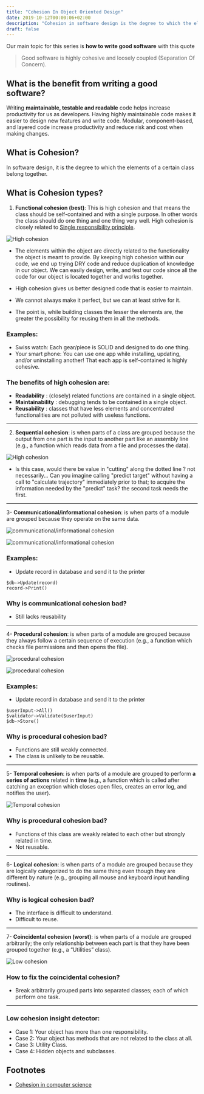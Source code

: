 ```yaml
---
title: "Cohesion In Object Oriented Design"
date: 2019-10-12T00:00:06+02:00
description: "Cohesion in software design is the degree to which the elements of a certain class belong together."
draft: false
---
```


Our main topic for this series is **how to write good software** with this quote
> Good software is highly cohesive and loosely coupled (Separation Of Concern).


## What is the benefit from writing a good software?

Writing **maintainable, testable and readable** code helps increase productivity for us as developers. Having highly maintainable code makes it easier to design new features and write code. Modular, component-based, and layered code increase productivity and reduce risk and cost when making changes.

## What is Cohesion?
In software design, it is the degree to which the elements of a certain class belong together.

## What is Cohesion types?
1. **Functional cohesion (best)**: This is high cohesion and that means the class should be self-contained and with a single purpose. In other words the class should do one thing and one thing very well. High cohesion is closely related to [Single responsibility principle](https://en.wikipedia.org/wiki/Single_responsibility_principle).

![High cohesion](/posts/images/cohesion/functional_cohesion_high_cohesion.jpg "High cohesion (best)")

* The elements within the object are directly related to the functionality the object is meant to provide. By keeping high cohesion within our code, we end up trying DRY code and reduce duplication of knowledge in our object. We can easily design, write, and test our code since all the code for our object is located together and works together.

* High cohesion gives us better designed code that is easier to maintain.

* We cannot always make it perfect, but we can at least strive for it.

* The point is, while building classes the lesser the elements are, the greater the possibility for reusing them in all the methods.

### Examples:
- Swiss watch: Each gear/piece is SOLID and designed to do one thing.
- Your smart phone: You can use one app while installing, updating, and/or uninstalling another! That each app is self-contained is highly cohesive.

### The benefits of high cohesion are:

- **Readability** : (closely) related functions are contained in a single object.
- **Maintainability** : debugging tends to be contained in a single object.
- **Reusability** : classes that have less elements and concentrated functionalities are not polluted with useless functions.

---

2. **Sequential cohesion**: is when parts of a class are grouped because the output from one part is the input to another part like an assembly line (e.g., a function which reads data from a file and processes the data).

![High cohesion](/posts/images/cohesion/sequential_cohesion.jpg "High cohesion (best)")

* Is this case, would there be value in "cutting"  along the dotted line ? not necessarily... Can you imagine calling "predict target" without having a call to "calculate trajectory" immediately prior to that; to acquire the information needed by the "predict" task?  the second task needs the first.

---

3- **Communicational/informational cohesion**: is when parts of a module are grouped because they operate on the same data.

![communicational/informational cohesion](/posts/images/cohesion/communicational-informational-data_cohesion.jpg "communicational/informational cohesion")

![communicational/informational cohesion](/posts/images/cohesion/communicational_cohesion.png "communicational/informational cohesion")

### Examples:
- Update record in database and send it to the printer
```
$db->Update(record)
record->Print()
```

### Why is communicational cohesion bad?
- Still lacks reusability
---

4- **Procedural cohesion**: is when parts of a module are grouped because they always follow a certain sequence of execution (e.g., a function which checks file permissions and then opens the file).

![procedural cohesion](/posts/images/cohesion/procedural_cohesion.jpg "procedural cohesion")

![procedural cohesion](/posts/images/cohesion/procedural_cohesion.png "procedural cohesion")

### Examples:
- Update record in database and send it to the printer
```
$userInput->All()
$validator->Validate($userInput)
$db->Store()
```
### Why is procedural cohesion bad?
- Functions are still weakly connected.
- The class is unlikely to be reusable.
---
5- **Temporal cohesion**: is when parts of a module are grouped to perform **a series of actions** related in **time** (e.g., a function which is called after catching an exception which closes open files, creates an error log, and notifies the user).

![Temporal cohesion](https://media.giphy.com/media/jWexOOlYe241y/giphy.gif "Temporal cohesion")



### Why is procedural cohesion bad?
- Functions of this class are weakly related to each other but strongly related in time.
- Not reusable.
---
6- **Logical cohesion**: is when parts of a module are grouped because they are logically categorized to do the same thing even though they are different by nature (e.g., grouping all mouse and keyboard input handling routines).

### Why is logical cohesion bad?
- The interface is difficult to understand.
- Difficult to reuse.
---

7- **Coincidental cohesion (worst)**: is when parts of a module are grouped arbitrarily; the only relationship between each part is that they have been grouped together (e.g., a “Utilities” class).

![Low cohesion](/posts/images/cohesion/coincidental_cohesion.jpg "Low cohesion")

### How to fix the coincidental cohesion?
- Break arbitrarily grouped parts into separated classes; each of which perform one task.
---

<!-- this part will change it's place with the code mess detector -->

### Low cohesion insight detector:
- Case 1: Your object has more than one responsibility.
- Case 2: Your object has methods that are not related to the class at all.
- Case 3: Utility Class.
- Case 4: Hidden objects and subclasses.

## Footnotes
- [Cohesion in computer science](https://en.wikipedia.org/wiki/Cohesion_(computer_science))



<!-- part introduction -->
<!-- part one -->
<!-- 

[] 00. introduction
[] 01. Objective
[] 02. what is the bad side as side effects?
[] 03. what is the benifit -> it is the objective
[] 04. what is the benifit -> it is the objective

what is cohesion and it's types also the coupling
and how to do the best
-- coupling => focus on complixty between the objects
software guid design series
 -->
